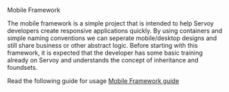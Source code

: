 Mobile Framework

The mobile framework is a simple project that is intended to help Servoy developers create responsive applications quickly.  By using containers and simple naming conventions we can seperate mobile/desktop designs and still share business or other abstract logic. Before starting with this framework, it is expected that the developer has some basic training already on Servoy and understands the concept of inheritance and foundsets.

Read the following guide for usage [Mobile Framework guide](https://docs.google.com/document/d/144SKzXFpamLL7FZJDy_JDhsBXAWU5N9PWhyT0XbTN5I/edit?usp=sharing)
